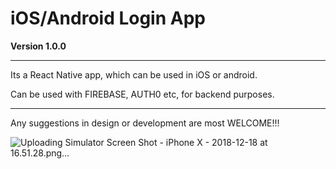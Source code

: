# iOS/Android Login App

**Version 1.0.0**

---

Its a React Native app, which can be used in iOS or android.

Can be used with FIREBASE, AUTH0 etc, for backend purposes.

---

Any suggestions in design or development are most WELCOME!!!

![Uploading Simulator Screen Shot - iPhone X - 2018-12-18 at 16.51.28.png…]()
